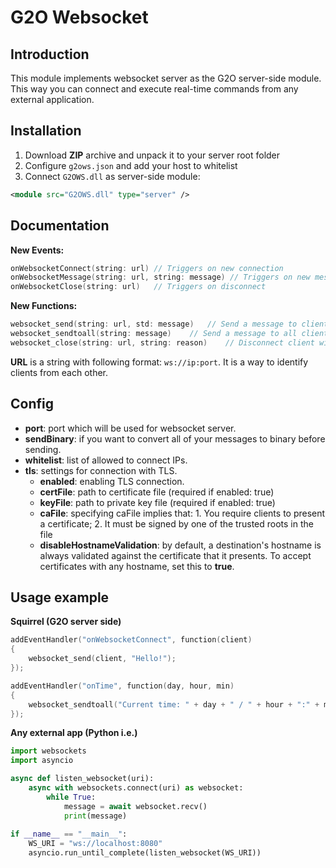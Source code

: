# G2O Websocket

## Introduction

This module implements websocket server as the G2O server-side module. This way you can connect and execute real-time commands from any external application.

## Installation

1. Download **ZIP** archive and unpack it to your server root folder
2. Configure ``g2ows.json`` and add your host to whitelist
3. Connect ``G2OWS.dll`` as server-side module:
```xml
<module src="G2OWS.dll" type="server" />
```

## Documentation

**New Events:**
```cpp
onWebsocketConnect(string: url) // Triggers on new connection
onWebsocketMessage(string: url, string: message) // Triggers on new message
onWebsocketClose(string: url)   // Triggers on disconnect
```

**New Functions:**
```cpp
websocket_send(string: url, std: message)   // Send a message to client with given url
websocket_sendtoall(string: message)    // Send a message to all clients
websocket_close(string: url, string: reason)    // Disconnect client with given url
```

**URL** is a string with following format: ``ws://ip:port``. It is a way to identify clients from each other.

## Config

* **port**: port which will be used for websocket server.
* **sendBinary**: if you want to convert all of your messages to binary before sending.
* **whitelist**: list of allowed to connect IPs.
* **tls**: settings for connection with TLS.
    * **enabled**: enabling TLS connection.
    * **certFile**: path to certificate file (required if enabled: true)
    * **keyFile**: path to private key file (required if enabled: true)
    * **caFile**: specifying caFile implies that: 1. You require clients to present a certificate; 2. It must be signed by one of the trusted roots in the file
    * **disableHostnameValidation**: by default, a destination's hostname is always validated against the certificate that it presents. To accept certificates with any hostname, set this to **true**.

## Usage example

**Squirrel (G2O server side)**
```cpp
addEventHandler("onWebsocketConnect", function(client)
{
    websocket_send(client, "Hello!");
});

addEventHandler("onTime", function(day, hour, min)
{
    websocket_sendtoall("Current time: " + day + " / " + hour + ":" + min);
});
```

**Any external app (Python i.e.)**
```python
import websockets
import asyncio

async def listen_websocket(uri):
    async with websockets.connect(uri) as websocket:
        while True:
            message = await websocket.recv()
            print(message)
            
if __name__ == "__main__":
    WS_URI = "ws://localhost:8080"
    asyncio.run_until_complete(listen_websocket(WS_URI))
```